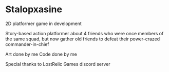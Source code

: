 # Stalopxasine
2D platformer game in development

Story-based action platformer about 4 friends who were once members of the same squad, but now gather old friends to defeat their power-crazed commander-in-chief

Art done by me
Code done by me

Special thanks to LostRelic Games discord server
